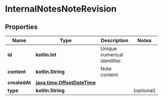 
# InternalNotesNoteRevision

## Properties
Name | Type | Description | Notes
------------ | ------------- | ------------- | -------------
**id** | **kotlin.Int** | Unique numerical identifier. | 
**content** | **kotlin.String** | Note content | 
**createdAt** | [**java.time.OffsetDateTime**](java.time.OffsetDateTime.md) |  | 
**type** | **kotlin.String** |  |  [optional]



